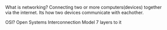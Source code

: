 What is networking?
Connecting two or more computers(devices) together via the internet.
Its how two devices communicate with eachother.

OSI?
Open Systems Interconnection Model
7 layers to it